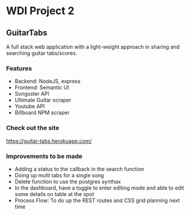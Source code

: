 # WDI Project 2

## GuitarTabs
A full stack web application with a light-weight approach in sharing and searching guitar tabs/scores. 
### Features
- Backend: NodeJS, express
- Frontend: Semantic UI
- Songsster API
- Ultimate Guitar scraper
- Youtube API
- Billboard NPM scraper

### Check out the site
https://guitar-tabs.herokuapp.com/

### Improvements to be made
- Adding a status to the callback in the search function
- Doing up multi tabs for a single song
- Delete function to use the postgres synthax
- In the dashboard, have a toggle to enter editing mode and able to edit some details on table at the spot
- Process Flow: To do up the REST routes and CSS grid planning next time